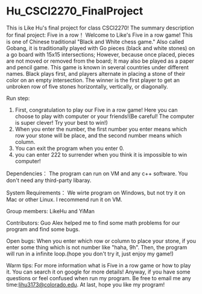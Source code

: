 # Hu_CSCI2270_FinalProject
This is Like Hu's final project for class CSCI2270!
The summary description for final project:
Five in a row！
Welcome to Like's Five in a row game! This is one of Chinese traditional "Black and White chess game." Also called Gobang, it is traditionally played with Go pieces (black and white stones) on a go board with 15x15 intersections; However, because once placed, pieces are not moved or removed from the board; It may also be played as a paper and pencil game. This game is known in several countries under different names. Black plays first, and players alternate in placing a stone of their color on an empty intersection. The winner is the first player to get an unbroken row of five stones horizontally, vertically, or diagonally.

Run step:
1. First, congratulation to play our Five in a row game! Here you can choose to play with computer or your friends!(Be careful! The computer is super clever! Try your best to win!)
2. When you enter the number, the first number you enter means which row your stone will be place, and the second number means which column.
3. You can exit the program when you enter 0.
4. you can enter 222 to surrender when you think it is impossible to win computer!

Dependencies：
The program can run on VM and any c++ software. You don't need any third-party libaray.

System	Requirements：
We wirte program on Windows, but not try it on Mac or other Linux. I recommend run it on VM.

Group members:
LikeHu and YiMan

Contributors:
Guo Alex helped me to find some math problems for our program and find some bugs.

Open bugs:
When you enter which row or column to place your stone, if you enter some thing which is not number like "haha, 9h". Then, the program will run in a infinite loop.(hope you don't try it, just enjoy my game!)

Warm tips:
For more information what is Five in a row game or how to play it. You can search it on google for more details! Anyway, if you have some questions or feel confused when run my program. Be free to email me any time:lihu3173@colorado.edu.
At last, hope you like my program!



